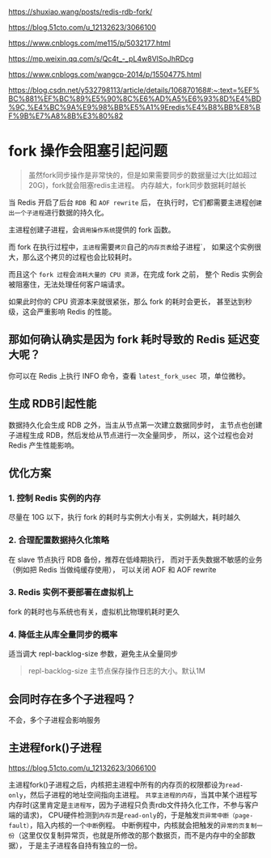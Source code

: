 
<https://shuxiao.wang/posts/redis-rdb-fork/>

<https://blog.51cto.com/u_12132623/3066100>

<https://www.cnblogs.com/me115/p/5032177.html>

<https://mp.weixin.qq.com/s/Qc4t_-_pL4w8VlSoJhRDcg>

<https://www.cnblogs.com/wangcp-2014/p/15504775.html>

<https://blog.csdn.net/y532798113/article/details/106870168#:~:text=%EF%BC%881%EF%BC%89%E5%90%8C%E6%AD%A5%E6%93%8D%E4%BD%9C,%E4%BC%9A%E9%98%BB%E5%A1%9Eredis%E4%B8%BB%E8%BF%9B%E7%A8%8B%E3%80%82>

# fork 操作会阻塞引起问题

> 虽然fork同步操作是非常快的，但是如果需要同步的数据量过大(比如超过20G)，fork就会阻塞redis主进程。
内存越大，fork同步数据耗时越长

当 Redis 开启了后台 `RDB `和 `AOF rewrite` 后，
在执行时，它们都需要主进程创`建出一个子进程`进行数据的持久化。

主进程创建子进程，会`调用操作系统`提供的 fork 函数。

而 fork 在执行过程中，`主进程`需要`拷贝`自己的`内存页表`给子进程`，
如果这个实例很大，那么这个拷贝的过程也会比较耗时。

而且这个 `fork 过程`会`消耗大量的 CPU 资源`，在完成 fork 之前，
整个 Redis 实例会被阻塞住，无法处理任何客户端请求。

如果此时你的 CPU 资源本来就很紧张，那么 fork 的耗时会更长，
甚至达到秒级，这会严重影响 Redis 的性能。

## 那如何确认确实是因为 fork 耗时导致的 Redis 延迟变大呢？
你可以在 Redis 上执行 INFO 命令，查看 `latest_fork_usec `项，单位微秒。

## 生成 RDB引起性能
数据持久化会生成 RDB 之外，当主从节点第一次建立数据同步时，
主节点也创建子进程生成 RDB，然后发给从节点进行一次全量同步，
所以，这个过程也会对 Redis 产生性能影响。


## 优化方案

### 1. 控制 Redis 实例的内存
尽量在 10G 以下，执行 fork 的耗时与实例大小有关，实例越大，耗时越久

### 2. 合理配置数据持久化策略
在 slave 节点执行 RDB 备份，推荐在低峰期执行，
而对于丢失数据不敏感的业务（例如把 Redis 当做纯缓存使用），
可以关闭 AOF 和 AOF rewrite

### 3. Redis 实例不要部署在虚拟机上
fork 的耗时也与系统也有关，虚拟机比物理机耗时更久

### 4. 降低主从库全量同步的概率
适当调大 repl-backlog-size 参数，避免主从全量同步

> repl-backlog-size  主节点保存操作日志的大小。默认1M

## 会同时存在多个子进程吗？
不会，多个子进程会影响服务

## 主进程fork()子进程

<https://blog.51cto.com/u_12132623/3066100>

主进程fork()子进程之后，内核把主进程中所有的内存页的权限都设为`read-only`，然后子进程的地址空间指向主进程。
`共享主进程的内存`，当其中某个进程写内存时(这里肯定是`主进程写`，因为子进程只负责rdb文件持久化工作，不参与客户端的请求)，
CPU硬件检测到`内存页`是`read-only`的，于是触发`页异常中断（page-fault）`，陷入内核的一个`中断`例程。
中断例程中，内核就会把触发的`异常的页复制一份`（这里仅仅复制异常页，也就是所修改的那个数据页，而不是内存中的全部数据），
于是主子进程各自持有独立的一份。



 

